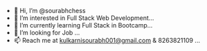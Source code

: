 - 👋 Hi, I’m @sourabhchess
- 👀 I’m interested in Full Stack Web Development...
- 🌱 I’m currently learning Full Stack in Bootcamp...
- 💞️ I’m looking for Job ...
- 📫 Reach me at kulkarnisourabh001@gmail.com & 8263821109 ...

<!---
sourabhchess/sourabhchess is a ✨ special ✨ repository because its `README.md` (this file) appears on your GitHub profile.
You can click the Preview link to take a look at your changes.
--->

